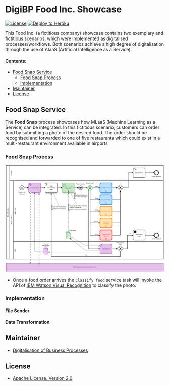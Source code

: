 # DigiBP Food Inc. Showcase

[![License](https://img.shields.io/:license-apache-blue.svg)](http://www.apache.org/licenses/LICENSE-2.0.html)
[![Deploy to Heroku](https://img.shields.io/badge/deploy%20to-Heroku-6762a6.svg?longCache=true)](https://heroku.com/deploy)

This Food Inc. (a fictitious company) showcase contains two exemplary and fictitious scenarios, which were implemented as digitalised processes/workflows. Both scenarios achieve a high degree of digitalisation through the use of AIaaS (Artificial Intelligence as a Service). 

#### Contents:
- [Food Snap Service](#food-snap-service)
    - [Food Snap Process](#food-snap-process)
    - [Implementation](#implementation)
- [Maintainer](#maintainer)
- [License](#license)

## Food Snap Service

The **Food Snap** process showcases how MLaaS (Machine Learning as a Service) can be integrated. In this fictitious scenario, customers can order food by submitting a photo of the desired food. The order should be recognised and forwarded to one of five restaurants which could exist in a multi-restaurant environment available in airports

### Food Snap Process

![food-snap-service-ai-response](images/food-snap-service-ai-response.png)

- Once a food order arrives the `Classify food` service task will invoke the API of [IBM Watson Visual Recognition](https://www.ibm.com/watson/services/visual-recognition) to classify the photo.


### Implementation

#### File Sender

#### Data Transformation

#### 

## Maintainer
- [Digitalisation of Business Processes](https://github.com/digibp)

## License

- [Apache License, Version 2.0](https://github.com/DigiBP/digibp-archetype-camunda-boot/blob/master/LICENSE)